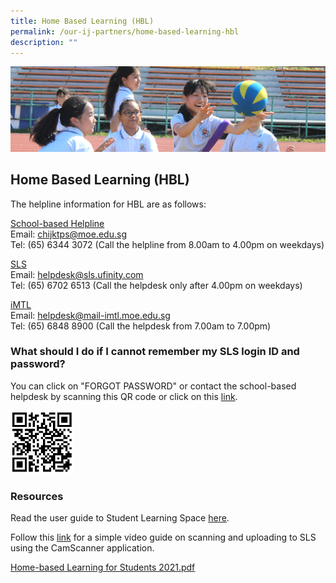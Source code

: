 ```yaml
---
title: Home Based Learning (HBL)
permalink: /our-ij-partners/home-based-learning-hbl
description: ""
---
```

![](/images/subpage.jpg)

## Home Based Learning (HBL)

The helpline information for HBL are as follows:

  

<u>School-based Helpline</u><br>
Email: [chijktps@moe.edu.sg](mailto:chijktps@moe.edu.sg)<br>
Tel: (65) 6344 3072 (Call the helpline from 8.00am to 4.00pm on weekdays)

  

<u>SLS</u><br>
Email: [helpdesk@sls.ufinity.com](mailto:helpdesk@sls.ufinity.com)<br>
Tel: (65) 6702 6513 (Call the helpdesk only after 4.00pm on weekdays)

  

<u>iMTL</u><br>
Email: [helpdesk@mail-imtl.moe.edu.sg](mailto:helpdesk@mail-imtl.moe.edu.sg)<br>
Tel: (65) 6848 8900 (Call the helpdesk from 7.00am to 7.00pm)

### What should I do if I cannot remember my SLS login ID and password?


You can click on "FORGOT PASSWORD" or contact the school-based helpdesk by scanning this QR code or click on this [link](https://form.gov.sg/#!/5ff1c39f404a380012f84102).

  <img src="/images/Our%20IJ%20Partners/SLS%20QR%20Code.jpg"  
     style="width:20%">




### Resources


Read the user guide to Student Learning Space [here](https://static.learning.moe.edu.sg/UserGuide/login-troubleshooting.html).

  

Follow this [link](https://drive.google.com/drive/folders/1sOutTe_Wtis9Chp4KbTy60tGVkYXoUt_) for a simple video guide on scanning and uploading to SLS using the CamScanner application.

  

[Home-based Learning for Students 2021.pdf](/files/Home-based%20Learning%20for%20Students%202021.pdf)